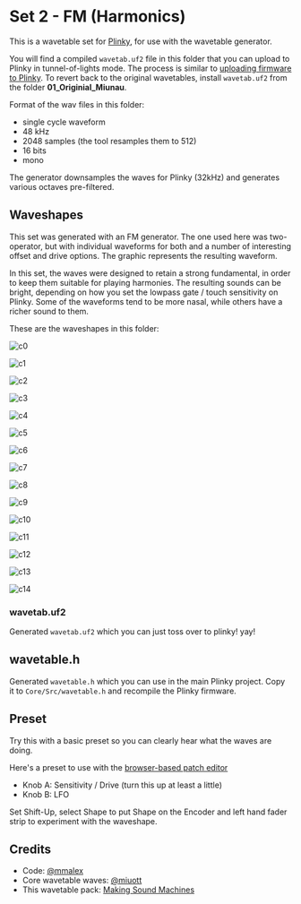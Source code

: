 # Set 2 - FM (Harmonics)

This is a wavetable set for [Plinky](http://www.plinkysynth.com/), for use with the wavetable generator.

You will find a compiled `wavetab.uf2` file in this folder that you can upload to Plinky in tunnel-of-lights mode. The process is similar to [uploading firmware to Plinky](
https://plinkysynth.com/docs/build-guide-black#firmware). To revert back to the original wavetables, install `wavetab.uf2` from the folder **01_Originial_Miunau**.

Format of the wav files in this folder:

- single cycle waveform
- 48 kHz
- 2048 samples (the tool resamples them to 512)
- 16 bits
- mono

The generator downsamples the waves for Plinky (32kHz) and generates various octaves pre-filtered.

## Waveshapes

This set was generated with an FM generator. The one used here was two-operator, but with individual waveforms for both and a number of interesting offset and drive options. The graphic represents the resulting waveform.

In this set, the waves were designed to retain a strong fundamental, in order to keep them suitable for playing harmonies. The resulting sounds can be bright, depending on how you set the lowpass gate / touch sensitivity on Plinky. Some of the waveforms tend to be more nasal, while others have a richer sound to them. 

These are the waveshapes in this folder:

![c0](c0.png)

![c1](c1.png)

![c2](c2.png)

![c3](c3.png)

![c4](c4.png)

![c5](c5.png)

![c6](c6.png)

![c7](c7.png)

![c8](c8.png)

![c9](c9.png)

![c10](c10.png)

![c11](c11.png)

![c12](c12.png)

![c13](c13.png)

![c14](c14.png)

### wavetab.uf2

Generated `wavetab.uf2` which you can just toss over to plinky! yay!

## wavetable.h

Generated `wavetable.h` which you can use in the main Plinky project. Copy it to `Core/Src/wavetable.h` and recompile the Plinky firmware.

## Preset

Try this with a basic preset so you can clearly hear what the waves are doing.

Here's a preset to use with the [browser-based patch editor](
https://plinkysynth.github.io/editor/?p=AT4DAesEBRSATpmAAgGAAgGAAgGAAgHADAF0AgGAAgE8CAEVDwFkCwHFBQKAqgYDwAADCgUCAgABBAIEAgABBAMJAQQBAgABAgEBBQIEAgIJAQIEAgQAAgICCAECBQECBQMCAAICAgQCAgH.AgECAgEDAgECAwICATQB-CwBCDMBAf8AUAECDAECUwECSwGZFAFQSgICAhQBbGADaQADXgFuYAFrYAF5wg__)

- Knob A: Sensitivity / Drive (turn this up at least a little)
- Knob B: LFO

Set Shift-Up, select Shape to put Shape on the Encoder and left hand fader strip to experiment with the waveshape.

## Credits

- Code: [@mmalex](https://twitter.com/mmalex)
- Core wavetable waves: [@miuott](https://twitter.com/miuott)
- This wavetable pack: [Making Sound Machines](https://makingsoundmachines.com/)